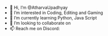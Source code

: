 - 👋 Hi, I’m @AtharvaUpadhyay
- 👀 I’m interested in Coding, Editing and Gaming
- 🌱 I’m currently learning Python, Java Script
- 💞️ I’m looking to collaborate on 
- 📫 Reach me on Discord:





<!---
AtharvaUp/AtharvaUp is a ✨ special ✨ repository because its `README.md` (this file) appears on your GitHub profile.
You can click the Preview link to take a look at your changes.
--->
